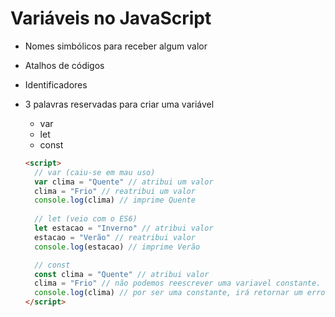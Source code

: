 # Variáveis no JavaScript

* Nomes simbólicos para receber algum valor
* Atalhos de códigos
* Identificadores
* 3 palavras reservadas para criar uma variável
  * var
  * let
  * const 
  

  ```html
  <script>
    // var (caiu-se em mau uso)
    var clima = "Quente" // atribui um valor
    clima = "Frio" // reatribui um valor
    console.log(clima) // imprime Quente
 
    // let (veio com o ES6)
    let estacao = "Inverno" // atribui valor
    estacao = "Verão" // reatribui valor 
    console.log(estacao) // imprime Verão

    // const
    const clima = "Quente" // atribui valor
    clima = "Frio" // não podemos reescrever uma variavel constante.
    console.log(clima) // por ser uma constante, irá retornar um erro.
  </script>
  ```